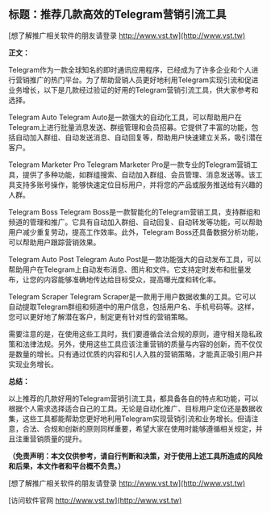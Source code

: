 ## **标题：推荐几款高效的Telegram营销引流工具**

[想了解推广相关软件的朋友请登录 http://www.vst.tw](http://www.vst.tw)

**正文：**

Telegram作为一款全球知名的即时通讯应用程序，已经成为了许多企业和个人进行营销推广的热门平台。为了帮助营销人员更好地利用Telegram实现引流和促进业务增长，以下是几款经过验证的好用的Telegram营销引流工具，供大家参考和选择。

Telegram Auto
Telegram Auto是一款强大的自动化工具，可以帮助用户在Telegram上进行批量消息发送、群组管理和会员招募。它提供了丰富的功能，包括自动加入群组、自动发送消息、自动回复等，帮助用户快速建立关系，吸引潜在客户。

Telegram Marketer Pro
Telegram Marketer Pro是一款专业的Telegram营销工具，提供了多种功能，如群组搜索、自动加入群组、会员管理、消息发送等。该工具支持多账号操作，能够快速定位目标用户，并将您的产品或服务推送给有兴趣的人群。

Telegram Boss
Telegram Boss是一款智能化的Telegram营销工具，支持群组和频道的管理和推广。它具有自动加入群组、自动回复、自动转发等功能，可以帮助用户减少重复劳动，提高工作效率。此外，Telegram Boss还具备数据分析功能，可以帮助用户跟踪营销效果。

Telegram Auto Post
Telegram Auto Post是一款功能强大的自动发布工具，可以帮助用户在Telegram上自动发布消息、图片和文件。它支持定时发布和批量发布，让您的内容能够准确地传达给目标受众，提高曝光度和转化率。

Telegram Scraper
Telegram Scraper是一款用于用户数据收集的工具。它可以自动提取Telegram群组和频道中的用户信息，包括用户名、手机号码等。这样，您可以更好地了解潜在客户，制定更有针对性的营销策略。

需要注意的是，在使用这些工具时，我们要遵循合法合规的原则，遵守相关隐私政策和法律法规。另外，使用这些工具应该注重营销的质量与内容的创新，而不仅仅是数量的增长。只有通过优质的内容和引人入胜的营销策略，才能真正吸引用户并实现业务增长。

**总结：**

以上推荐的几款好用的Telegram营销引流工具，都具备各自的特点和功能，可以根据个人需求选择适合自己的工具。无论是自动化推广、目标用户定位还是数据收集，这些工具都能帮助您更好地利用Telegram实现营销引流和业务增长。但请注意，合法、合规和创新的原则同样重要，希望大家在使用时能够遵循相关规定，并且注重营销质量的提升。

**（免责声明：本文仅供参考，请自行判断和决策，对于使用上述工具所造成的风险和后果，本文作者和平台概不负责。）**

[想了解推广相关软件的朋友请登录 http://www.vst.tw](http://www.vst.tw)


[访问软件官网 http://www.vst.tw](http://www.vst.tw)
